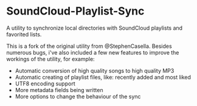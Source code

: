 SoundCloud-Playlist-Sync
========================
A utility to synchronize local directories with SoundCloud playlists and favorited lists.

This is a fork of the original utility from @StephenCasella. Besides numerous bugs, i've also included a few new features to improve the workings of the utility, for example:
- Automatic conversion of high quality songs to high quality MP3
- Automatic creating of playlist files, like: recently added and most liked
- UTF8 encoding support
- More metadata fields being written
- More options to change the behaviour of the sync
